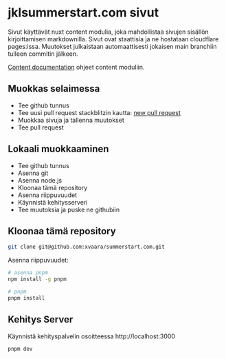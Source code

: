 # jklsummerstart.com sivut

Sivut käyttävät nuxt content modulia, joka mahdollistaa sivujen sisällön kirjoittamisen markdownilla. Sivut ovat staattisia ja ne hostataan cloudflare pages:issa. Muutokset julkaistaan automaattisesti jokaisen main branchiin tulleen commitin jälkeen.

[Content documentation](https://content.nuxt.com/) ohjeet content moduliin.

## Muokkas selaimessa

- Tee github tunnus
- Tee uusi pull request stackblitzin kautta: [new pull request](https://pr.new/xvaara/summerstart.com)
- Muokkaa sivuja ja tallenna muutokset
- Tee pull request

## Lokaali muokkaaminen

- Tee github tunnus
- Asenna git
- Asenna node.js
- Kloonaa tämä repository
- Asenna riippuvuudet
- Käynnistä kehitysserveri
- Tee muutoksia ja puske ne githubiin

## Kloonaa tämä repository

```bash
git clone git@github.com:xvaara/summerstart.com.git
```

Asenna riippuvuudet:

```bash
# asenna pnpm
npm install -g pnpm

# pnpm
pnpm install
```

## Kehitys Server

Käynnistä kehityspalvelin osoitteessa http://localhost:3000

```bash
pnpm dev
```
